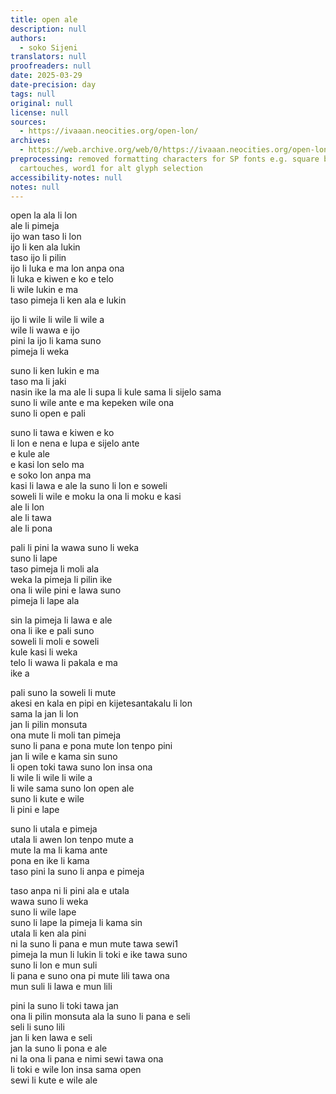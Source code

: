 ```yaml
---
title: open ale
description: null
authors:
  - soko Sijeni
translators: null
proofreaders: null
date: 2025-03-29
date-precision: day
tags: null
original: null
license: null
sources:
  - https://ivaaan.neocities.org/open-lon/
archives:
  - https://web.archive.org/web/0/https://ivaaan.neocities.org/open-lon/
preprocessing: removed formatting characters for SP fonts e.g. square brackets for
  cartouches, word1 for alt glyph selection
accessibility-notes: null
notes: null
---
```


open la ala li lon  
ale li pimeja  
ijo wan taso li lon  
ijo li ken ala lukin  
taso ijo li pilin  
ijo li luka e ma lon anpa ona  
li luka e kiwen e ko e telo  
li wile lukin e ma  
taso pimeja li ken ala e lukin

ijo li wile li wile li wile a  
wile li wawa e ijo  
pini la ijo li kama suno  
pimeja li weka

suno li ken lukin e ma  
taso ma li jaki  
nasin ike la ma ale li supa li kule sama li sijelo sama  
suno li wile ante e ma kepeken wile ona  
suno li open e pali

suno li tawa e kiwen e ko  
li lon e nena e lupa e sijelo ante  
e kule ale  
e kasi lon selo ma  
e soko lon anpa ma  
kasi li lawa e ale la suno li lon e soweli  
soweli li wile e moku la ona li moku e kasi  
ale li lon  
ale li tawa  
ale li pona

pali li pini la wawa suno li weka  
suno li lape  
taso pimeja li moli ala  
weka la pimeja li pilin ike  
ona li wile pini e lawa suno  
pimeja li lape ala

sin la pimeja li lawa e ale  
ona li ike e pali suno  
soweli li moli e soweli  
kule kasi li weka  
telo li wawa li pakala e ma  
ike a

pali suno la soweli li mute  
akesi en kala en pipi en kijetesantakalu li lon  
sama la jan li lon  
jan li pilin monsuta  
ona mute li moli tan pimeja  
suno li pana e pona mute lon tenpo pini  
jan li wile e kama sin suno  
li open toki tawa suno lon insa ona  
li wile li wile li wile a  
li wile sama suno lon open ale  
suno li kute e wile  
li pini e lape

suno li utala e pimeja  
utala li awen lon tenpo mute a  
mute la ma li kama ante  
pona en ike li kama  
taso pini la suno li anpa e pimeja

taso anpa ni li pini ala e utala  
wawa suno li weka  
suno li wile lape  
suno li lape la pimeja li kama sin  
utala li ken ala pini  
ni la suno li pana e mun mute tawa sewi1  
pimeja la mun li lukin li toki e ike tawa suno  
suno li lon e mun suli  
li pana e suno ona pi mute lili tawa ona  
mun suli li lawa e mun lili

pini la suno li toki tawa jan  
ona li pilin monsuta ala la suno li pana e seli  
seli li suno lili  
jan li ken lawa e seli  
jan la suno li pona e ale  
ni la ona li pana e nimi sewi tawa ona  
li toki e wile lon insa sama open  
sewi li kute e wile ale